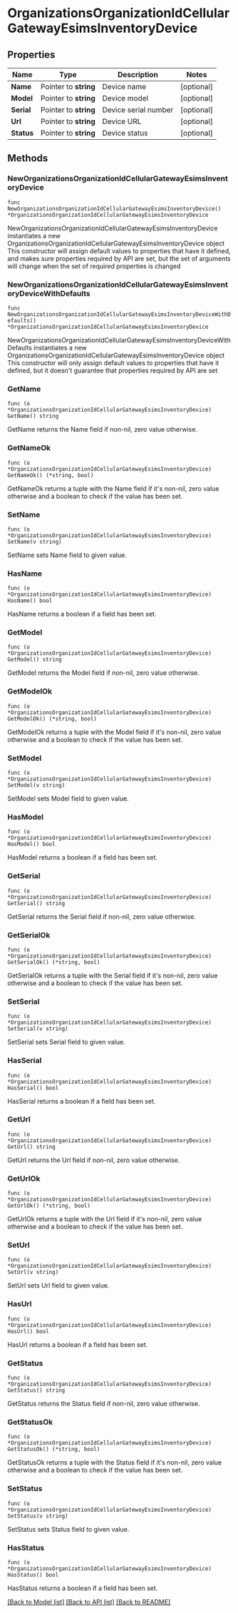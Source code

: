 # OrganizationsOrganizationIdCellularGatewayEsimsInventoryDevice

## Properties

Name | Type | Description | Notes
------------ | ------------- | ------------- | -------------
**Name** | Pointer to **string** | Device name | [optional] 
**Model** | Pointer to **string** | Device model | [optional] 
**Serial** | Pointer to **string** | Device serial number | [optional] 
**Url** | Pointer to **string** | Device URL | [optional] 
**Status** | Pointer to **string** | Device status | [optional] 

## Methods

### NewOrganizationsOrganizationIdCellularGatewayEsimsInventoryDevice

`func NewOrganizationsOrganizationIdCellularGatewayEsimsInventoryDevice() *OrganizationsOrganizationIdCellularGatewayEsimsInventoryDevice`

NewOrganizationsOrganizationIdCellularGatewayEsimsInventoryDevice instantiates a new OrganizationsOrganizationIdCellularGatewayEsimsInventoryDevice object
This constructor will assign default values to properties that have it defined,
and makes sure properties required by API are set, but the set of arguments
will change when the set of required properties is changed

### NewOrganizationsOrganizationIdCellularGatewayEsimsInventoryDeviceWithDefaults

`func NewOrganizationsOrganizationIdCellularGatewayEsimsInventoryDeviceWithDefaults() *OrganizationsOrganizationIdCellularGatewayEsimsInventoryDevice`

NewOrganizationsOrganizationIdCellularGatewayEsimsInventoryDeviceWithDefaults instantiates a new OrganizationsOrganizationIdCellularGatewayEsimsInventoryDevice object
This constructor will only assign default values to properties that have it defined,
but it doesn't guarantee that properties required by API are set

### GetName

`func (o *OrganizationsOrganizationIdCellularGatewayEsimsInventoryDevice) GetName() string`

GetName returns the Name field if non-nil, zero value otherwise.

### GetNameOk

`func (o *OrganizationsOrganizationIdCellularGatewayEsimsInventoryDevice) GetNameOk() (*string, bool)`

GetNameOk returns a tuple with the Name field if it's non-nil, zero value otherwise
and a boolean to check if the value has been set.

### SetName

`func (o *OrganizationsOrganizationIdCellularGatewayEsimsInventoryDevice) SetName(v string)`

SetName sets Name field to given value.

### HasName

`func (o *OrganizationsOrganizationIdCellularGatewayEsimsInventoryDevice) HasName() bool`

HasName returns a boolean if a field has been set.

### GetModel

`func (o *OrganizationsOrganizationIdCellularGatewayEsimsInventoryDevice) GetModel() string`

GetModel returns the Model field if non-nil, zero value otherwise.

### GetModelOk

`func (o *OrganizationsOrganizationIdCellularGatewayEsimsInventoryDevice) GetModelOk() (*string, bool)`

GetModelOk returns a tuple with the Model field if it's non-nil, zero value otherwise
and a boolean to check if the value has been set.

### SetModel

`func (o *OrganizationsOrganizationIdCellularGatewayEsimsInventoryDevice) SetModel(v string)`

SetModel sets Model field to given value.

### HasModel

`func (o *OrganizationsOrganizationIdCellularGatewayEsimsInventoryDevice) HasModel() bool`

HasModel returns a boolean if a field has been set.

### GetSerial

`func (o *OrganizationsOrganizationIdCellularGatewayEsimsInventoryDevice) GetSerial() string`

GetSerial returns the Serial field if non-nil, zero value otherwise.

### GetSerialOk

`func (o *OrganizationsOrganizationIdCellularGatewayEsimsInventoryDevice) GetSerialOk() (*string, bool)`

GetSerialOk returns a tuple with the Serial field if it's non-nil, zero value otherwise
and a boolean to check if the value has been set.

### SetSerial

`func (o *OrganizationsOrganizationIdCellularGatewayEsimsInventoryDevice) SetSerial(v string)`

SetSerial sets Serial field to given value.

### HasSerial

`func (o *OrganizationsOrganizationIdCellularGatewayEsimsInventoryDevice) HasSerial() bool`

HasSerial returns a boolean if a field has been set.

### GetUrl

`func (o *OrganizationsOrganizationIdCellularGatewayEsimsInventoryDevice) GetUrl() string`

GetUrl returns the Url field if non-nil, zero value otherwise.

### GetUrlOk

`func (o *OrganizationsOrganizationIdCellularGatewayEsimsInventoryDevice) GetUrlOk() (*string, bool)`

GetUrlOk returns a tuple with the Url field if it's non-nil, zero value otherwise
and a boolean to check if the value has been set.

### SetUrl

`func (o *OrganizationsOrganizationIdCellularGatewayEsimsInventoryDevice) SetUrl(v string)`

SetUrl sets Url field to given value.

### HasUrl

`func (o *OrganizationsOrganizationIdCellularGatewayEsimsInventoryDevice) HasUrl() bool`

HasUrl returns a boolean if a field has been set.

### GetStatus

`func (o *OrganizationsOrganizationIdCellularGatewayEsimsInventoryDevice) GetStatus() string`

GetStatus returns the Status field if non-nil, zero value otherwise.

### GetStatusOk

`func (o *OrganizationsOrganizationIdCellularGatewayEsimsInventoryDevice) GetStatusOk() (*string, bool)`

GetStatusOk returns a tuple with the Status field if it's non-nil, zero value otherwise
and a boolean to check if the value has been set.

### SetStatus

`func (o *OrganizationsOrganizationIdCellularGatewayEsimsInventoryDevice) SetStatus(v string)`

SetStatus sets Status field to given value.

### HasStatus

`func (o *OrganizationsOrganizationIdCellularGatewayEsimsInventoryDevice) HasStatus() bool`

HasStatus returns a boolean if a field has been set.


[[Back to Model list]](../README.md#documentation-for-models) [[Back to API list]](../README.md#documentation-for-api-endpoints) [[Back to README]](../README.md)



